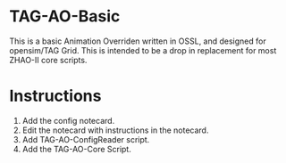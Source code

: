 # TAG-AO-Basic
This is a basic Animation Overriden written in OSSL, and designed for opensim/TAG Grid.
This is intended to be a drop in replacement for most ZHAO-II core scripts.

# Instructions
1. Add the config notecard.
2. Edit the notecard with instructions in the notecard.
3. Add TAG-AO-ConfigReader script.
4. Add the TAG-AO-Core Script.
